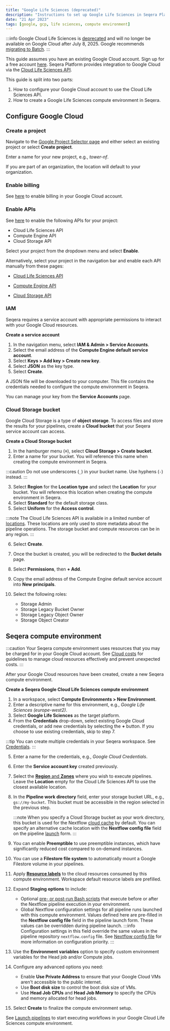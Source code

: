```yaml
---
title: "Google Life Sciences (deprecated)"
description: "Instructions to set up Google Life Sciences in Seqera Platform"
date: "21 Apr 2023"
tags: [google, gcp, life sciences, compute environment]
---
```


:::info
Google Cloud Life Sciences is [deprecated](https://cloud.google.com/life-sciences/docs/getting-support) and will no longer be available on Google Cloud after July 8, 2025. Google recommends [migrating to Batch](https://cloud.google.com/batch/docs/migrate-to-batch-from-cloud-life-sciences).
:::

This guide assumes you have an existing Google Cloud account. Sign up for a free account [here](https://cloud.google.com/). Seqera Platform provides integration to Google Cloud via the [Cloud Life Sciences API](https://cloud.google.com/life-sciences/docs/reference/rest).

This guide is split into two parts:

1. How to configure your Google Cloud account to use the Cloud Life Sciences API.
2. How to create a Google Life Sciences compute environment in Seqera.

## Configure Google Cloud

### Create a project

Navigate to the [Google Project Selector page](https://console.cloud.google.com/projectselector2) and either select an existing project or select **Create project**.

Enter a name for your new project, e.g., _tower-nf_.

If you are part of an organization, the location will default to your organization.

### Enable billing

See [here](https://cloud.google.com/billing/docs/how-to/modify-project) to enable billing in your Google Cloud account.

### Enable APIs

See [here](https://console.cloud.google.com/flows/enableapi?apiid=lifesciences.googleapis.com%2Ccompute.googleapis.com%2Cstorage-api.googleapis.com) to enable the following APIs for your project:

- Cloud Life Sciences API
- Compute Engine API
- Cloud Storage API

Select your project from the dropdown menu and select **Enable**.

Alternatively, select your project in the navigation bar and enable each API manually from these pages:

- [Cloud Life Sciences API](https://console.cloud.google.com/marketplace/product/google/lifesciences.googleapis.com)

- [Compute Engine API](https://console.cloud.google.com/marketplace/product/google/compute.googleapis.com)

- [Cloud Storage API](https://console.cloud.google.com/marketplace/product/google/storage-api.googleapis.com)

### IAM

Seqera requires a service account with appropriate permissions to interact with your Google Cloud resources.

**Create a service account**

1. In the navigation menu, select **IAM & Admin > Service Accounts**.
2. Select the email address of the **Compute Engine default service account**.
3. Select **Keys > Add key > Create new key**.
4. Select **JSON** as the key type.
5. Select **Create**.

A JSON file will be downloaded to your computer. This file contains the credentials needed to configure the compute environment in Seqera.

You can manage your key from the **Service Accounts** page.

### Cloud Storage bucket

Google Cloud Storage is a type of **object storage**. To access files and store the results for your pipelines, create a **Cloud bucket** that your Seqera service account can access.

**Create a Cloud Storage bucket**

1. In the hamburger menu (**≡**), select **Cloud Storage > Create bucket**.
2. Enter a name for your bucket. You will reference this name when creating the compute environment in Seqera.

:::caution
Do not use underscores (`_`) in your bucket name. Use hyphens (`-`) instead.
:::

3. Select **Region** for the **Location type** and select the **Location** for your bucket. You will reference this location when creating the compute environment in Seqera.
4. Select **Standard** for the default storage class.
5. Select **Uniform** for the **Access control**.

:::note
The Cloud Life Sciences API is available in a limited number of [locations](https://cloud.google.com/life-sciences/docs/concepts/locations). These locations are only used to store metadata about the pipeline operations. The storage bucket and compute resources can be in any region.
:::

6. Select **Create**.
7. Once the bucket is created, you will be redirected to the **Bucket details** page.
8. Select **Permissions**, then **+ Add**.
9. Copy the email address of the Compute Engine default service account into **New principals**.
10. Select the following roles:

    - Storage Admin
    - Storage Legacy Bucket Owner
    - Storage Legacy Object Owner
    - Storage Object Creator

## Seqera compute environment

:::caution
Your Seqera compute environment uses resources that you may be charged for in your Google Cloud account. See [Cloud costs](../monitoring/cloud-costs) for guidelines to manage cloud resources effectively and prevent unexpected costs.
:::

After your Google Cloud resources have been created, create a new Seqera compute environment.

**Create a Seqera Google Cloud Life Sciences compute environment**

1. In a workspace, select **Compute Environments > New Environment**.
2. Enter a descriptive name for this environment, e.g., _Google Life Sciences (europe-west2)_.
3. Select **Google Life Sciences** as the target platform.
4. From the **Credentials** drop-down, select existing Google Cloud credentials, or add new credentials by selecting the **+** button. If you choose to use existing credentials, skip to step 7.

:::tip
You can create multiple credentials in your Seqera workspace. See [Credentials](../credentials/overview).
:::

5. Enter a name for the credentials, e.g., _Google Cloud Credentials_.
6. Enter the **Service account key** created previously.
7. Select the [**Region** and **Zones**](https://cloud.google.com/compute/docs/regions-zones#available) where you wish to execute pipelines. Leave the **Location** empty for the Cloud Life Sciences API to use the closest available location.
8. In the **Pipeline work directory** field, enter your storage bucket URL, e.g., `gs://my-bucket`. This bucket must be accessible in the region selected in the previous step.

   :::note
   When you specify a Cloud Storage bucket as your work directory, this bucket is used for the Nextflow [cloud cache](https://www.nextflow.io/docs/latest/cache-and-resume.html#cache-stores) by default. You can specify an alternative cache location with the **Nextflow config file** field on the pipeline [launch](../launch/launchpad#launch-form) form.
   :::

9. You can enable **Preemptible** to use preemptible instances, which have significantly reduced cost compared to on-demand instances.
10. You can use a **Filestore file system** to automatically mount a Google Filestore volume in your pipelines.
11. Apply [**Resource labels**](../resource-labels/overview) to the cloud resources consumed by this compute environment. Workspace default resource labels are prefilled.
12. Expand **Staging options** to include:
    - Optional [pre- or post-run Bash scripts](../launch/advanced#pre-and-post-run-scripts) that execute before or after the Nextflow pipeline execution in your environment.
    - Global Nextflow configuration settings for all pipeline runs launched with this compute environment. Values defined here are pre-filled in the **Nextflow config file** field in the pipeline launch form. These values can be overridden during pipeline launch.
      :::info
      Configuration settings in this field override the same values in the pipeline repository `nextflow.config` file. See [Nextflow config file](../launch/advanced#nextflow-config-file) for more information on configuration priority.
      :::
13. Use the **Environment variables** option to specify custom environment variables for the Head job and/or Compute jobs.
14. Configure any advanced options you need:
    - Enable **Use Private Address** to ensure that your Google Cloud VMs aren't accessible to the public internet.
    - Use **Boot disk size** to control the boot disk size of VMs.
    - Use **Head Job CPUs** and **Head Job Memory** to specify the CPUs and memory allocated for head jobs.
15. Select **Create** to finalize the compute environment setup.

See [Launch pipelines](../launch/launchpad) to start executing workflows in your Google Cloud Life Sciences compute environment.
